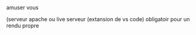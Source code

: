 amuser vous




(serveur apache ou live serveur (extansion de vs code) obligatoir pour un rendu propre
